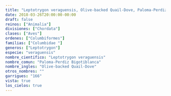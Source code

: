 ```yaml
---
title: "Leptotrygon veraguensis, Olive-backed Quail-Dove, Paloma-Perdiz Bigotiblanca"
date: 2018-03-26T20:00:00-00:00
draft: false
reinos: ["Animalia"]
divisiones: ["Chordata"]
clases: ["Aves"]
ordenes: ["Columbiformes"]
familias: ["Columbidae "]
generos: ["Leptotrygon"]
especie: "veraguensis"
nombre_cientifico: "Leptotrygon veraguensis"
nombre_comun: "Paloma-Perdiz Bigotiblanca"
nombre_ingles: "Olive-backed Quail-Dove"
otros_nombres: ""
garrigues: "166"
vista: true
los_cielos: true
---
```

